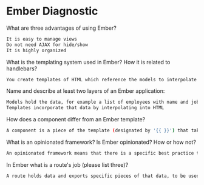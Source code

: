 # Ember Diagnostic

What are three advantages of using Ember?

```sh
It is easy to manage views
Do not need AJAX for hide/show
It is highly organized
```

What is the templating system used in Ember? How it is related to
handlebars?

```sh
You create templates of HTML which reference the models to interpolate specific data.  It is like handlebars because both use interpolate dynamic data into HTML
```

Name and describe at least two layers of an Ember application:

```sh
Models hold the data, for example a list of employees with name and job type.
Templates incorporate that data by interpolating into HTML
```

How does a component differ from an Ember template?

```sh
A component is a piece of the template (designated by '{{ }}') that takes data from the model and interpolates it into the template.
```

What is an opinionated framework? Is Ember opinionated? How or how not?

```sh
An opinionated framework means that there is a specific best practice that the framework wants all developers to follow.  Ember is opinionated because it wants you to use all the different layers to separate your concerns.
```

In Ember what is a route's job (please list three)?

```sh
A route holds data and exports specific pieces of that data, to be used by the template.
```

